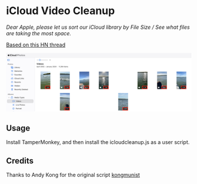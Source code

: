 # iCloud Video Cleanup

*Dear Apple, please let us sort our iCloud library by File Size / See what files are taking the most space.*

[Based on this HN thread](https://news.ycombinator.com/item?id=38863817)

![alt preview](preview.png "iCloud Video Cleanup Preview")

## Usage

Install TamperMonkey, and then install the icloudcleanup.js as a user script.

## Credits

Thanks to Andy Kong for the original script [kongmunist](https://github.com/kongmunist)